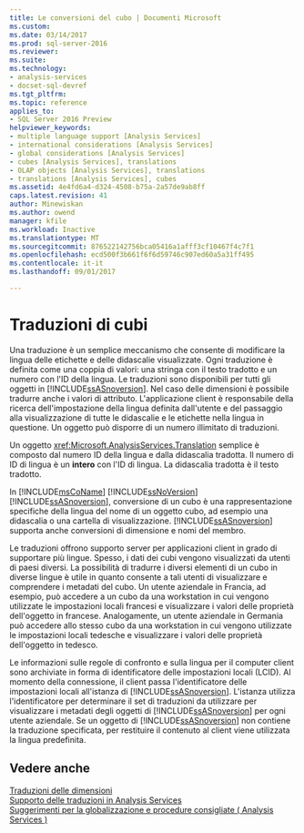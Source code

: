 ```yaml
---
title: Le conversioni del cubo | Documenti Microsoft
ms.custom: 
ms.date: 03/14/2017
ms.prod: sql-server-2016
ms.reviewer: 
ms.suite: 
ms.technology:
- analysis-services
- docset-sql-devref
ms.tgt_pltfrm: 
ms.topic: reference
applies_to:
- SQL Server 2016 Preview
helpviewer_keywords:
- multiple language support [Analysis Services]
- international considerations [Analysis Services]
- global considerations [Analysis Services]
- cubes [Analysis Services], translations
- OLAP objects [Analysis Services], translations
- translations [Analysis Services], cubes
ms.assetid: 4e4fd6a4-d324-4508-b75a-2a57de9ab8ff
caps.latest.revision: 41
author: Minewiskan
ms.author: owend
manager: kfile
ms.workload: Inactive
ms.translationtype: MT
ms.sourcegitcommit: 876522142756bca05416a1afff3cf10467f4c7f1
ms.openlocfilehash: ecd500f3b661f6f6d59746c907ed60a5a31ff495
ms.contentlocale: it-it
ms.lasthandoff: 09/01/2017

---
```

# <a name="cube-translations"></a>Traduzioni di cubi
  Una traduzione è un semplice meccanismo che consente di modificare la lingua delle etichette e delle didascalie visualizzate. Ogni traduzione è definita come una coppia di valori: una stringa con il testo tradotto e un numero con l'ID della lingua. Le traduzioni sono disponibili per tutti gli oggetti in [!INCLUDE[ssASnoversion](../../includes/ssasnoversion-md.md)]. Nel caso delle dimensioni è possibile tradurre anche i valori di attributo. L'applicazione client è responsabile della ricerca dell'impostazione della lingua definita dall'utente e del passaggio alla visualizzazione di tutte le didascalie e le etichette nella lingua in questione. Un oggetto può disporre di un numero illimitato di traduzioni.  
  
 Un oggetto <xref:Microsoft.AnalysisServices.Translation> semplice è composto dal numero ID della lingua e dalla didascalia tradotta. Il numero di ID di lingua è un **intero** con l'ID di lingua. La didascalia tradotta è il testo tradotto.  
  
 In [!INCLUDE[msCoName](../../includes/msconame-md.md)] [!INCLUDE[ssNoVersion](../../includes/ssnoversion-md.md)] [!INCLUDE[ssASnoversion](../../includes/ssasnoversion-md.md)], conversione di un cubo è una rappresentazione specifiche della lingua del nome di un oggetto cubo, ad esempio una didascalia o una cartella di visualizzazione. [!INCLUDE[ssASnoversion](../../includes/ssasnoversion-md.md)] supporta anche conversioni di dimensione e nomi del membro.  
  
 Le traduzioni offrono supporto server per applicazioni client in grado di supportare più lingue. Spesso, i dati dei cubi vengono visualizzati da utenti di paesi diversi. La possibilità di tradurre i diversi elementi di un cubo in diverse lingue è utile in quanto consente a tali utenti di visualizzare e comprendere i metadati del cubo. Un utente aziendale in Francia, ad esempio, può accedere a un cubo da una workstation in cui vengono utilizzate le impostazioni locali francesi e visualizzare i valori delle proprietà dell'oggetto in francese. Analogamente, un utente aziendale in Germania può accedere allo stesso cubo da una workstation in cui vengono utilizzate le impostazioni locali tedesche e visualizzare i valori delle proprietà dell'oggetto in tedesco.  
  
 Le informazioni sulle regole di confronto e sulla lingua per il computer client sono archiviate in forma di identificatore delle impostazioni locali (LCID). Al momento della connessione, il client passa l'identificatore delle impostazioni locali all'istanza di [!INCLUDE[ssASnoversion](../../includes/ssasnoversion-md.md)]. L'istanza utilizza l'identificatore per determinare il set di traduzioni da utilizzare per visualizzare i metadati degli oggetti di [!INCLUDE[ssASnoversion](../../includes/ssasnoversion-md.md)] per ogni utente aziendale. Se un oggetto di [!INCLUDE[ssASnoversion](../../includes/ssasnoversion-md.md)] non contiene la traduzione specificata, per restituire il contenuto al client viene utilizzata la lingua predefinita.  
  
## <a name="see-also"></a>Vedere anche  
 [Traduzioni delle dimensioni](../../analysis-services/multidimensional-models-olap-logical-dimension-objects/dimension-translations.md)   
 [Supporto delle traduzioni in Analysis Services](../../analysis-services/translation-support-in-analysis-services.md)   
 [Suggerimenti per la globalizzazione e procedure consigliate &#40; Analysis Services &#41;](../../analysis-services/globalization-tips-and-best-practices-analysis-services.md)  
  
  

